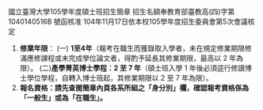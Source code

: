 國立臺灣大學105學年度碩士班招生簡章 
			招生名額奉教育部臺教高(四)字第1040140516B 號函核准
			104年11月17日依本校105學年度招生委員會第5次會議核定 
1.  **修業年限**：
	(一) **1至4年**（報考在職生而獲錄取入學者，未在規定修業期限修滿應修課程或未完成學位論文者，得酌予延長其修業期限，最高以 2 年為限）。
	(二)**產學菁英博士學程：2 至 7 年**（碩士班入學 1 年後必須逕行修讀博士學位學程，自轉入博士班起，其修業期限以 2 至 7 年為限）。 
2.  **報名資格：請先查閱簡章內頁各系所組之「身分別」欄，確認報考資格係為
「一般生」或為「在職生」。** 
